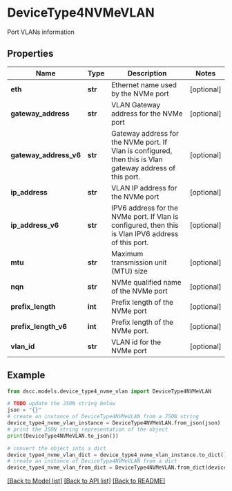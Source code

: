 # DeviceType4NVMeVLAN

Port VLANs information

## Properties

Name | Type | Description | Notes
------------ | ------------- | ------------- | -------------
**eth** | **str** | Ethernet name used by the NVMe port | [optional] 
**gateway_address** | **str** | VLAN Gateway address for the NVMe port | [optional] 
**gateway_address_v6** | **str** | Gateway address for the NVMe port. If Vlan is configured, then this is Vlan gateway address of this port. | [optional] 
**ip_address** | **str** | VLAN IP address for the NVMe port | [optional] 
**ip_address_v6** | **str** | IPV6 address for the NVMe port. If Vlan is configured, then this is Vlan IPV6 address of this port. | [optional] 
**mtu** | **str** | Maximum transmission unit (MTU) size | [optional] 
**nqn** | **str** | NVMe qualified name of the NVMe port | [optional] 
**prefix_length** | **int** | Prefix length of the NVMe port | [optional] 
**prefix_length_v6** | **int** | Prefix length of the NVMe port. | [optional] 
**vlan_id** | **str** | VLAN id for the NVMe port | [optional] 

## Example

```python
from dscc.models.device_type4_nvme_vlan import DeviceType4NVMeVLAN

# TODO update the JSON string below
json = "{}"
# create an instance of DeviceType4NVMeVLAN from a JSON string
device_type4_nvme_vlan_instance = DeviceType4NVMeVLAN.from_json(json)
# print the JSON string representation of the object
print(DeviceType4NVMeVLAN.to_json())

# convert the object into a dict
device_type4_nvme_vlan_dict = device_type4_nvme_vlan_instance.to_dict()
# create an instance of DeviceType4NVMeVLAN from a dict
device_type4_nvme_vlan_from_dict = DeviceType4NVMeVLAN.from_dict(device_type4_nvme_vlan_dict)
```
[[Back to Model list]](../README.md#documentation-for-models) [[Back to API list]](../README.md#documentation-for-api-endpoints) [[Back to README]](../README.md)



